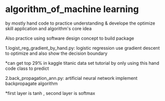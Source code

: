 # algorithm_of_machine learning


by mostly hand code to practice understanding & develope the optimize skill application and algorithm's core idea

Also practice using software design concept to build package

1.logist_reg_gradient_by_hand.py: logistic regression use gradient descent to optimize and also show the decision boundary

*can get top 29% in  kaggle titanic data set tutorial by only using this hand code class to predict 


2.back_propagation_ann.py: artificial neural network implement backpropagate algorithm 

*first layer is tanh , second layer is softmax
